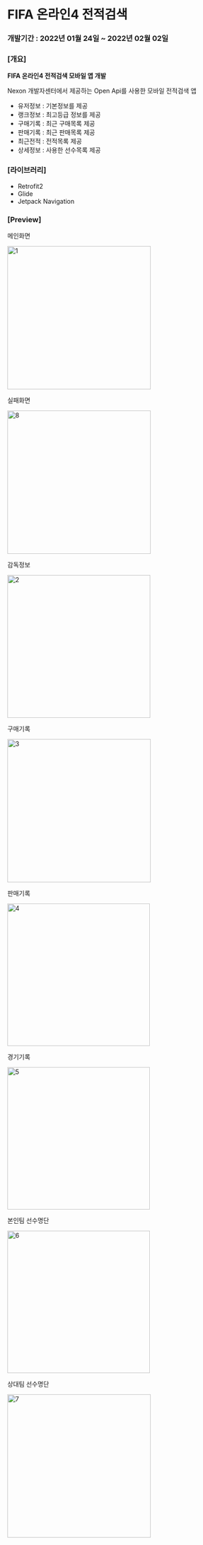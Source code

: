 # FIFA 온라인4 전적검색
### 개발기간 : 2022년 01월 24일 ~ 2022년 02월 02일

### [개요]

**FIFA 온라인4 전적검색 모바일 앱 개발**

Nexon 개발자센터에서 제공하는 Open Api를 사용한 모바일 전적검색 앱

* 유저정보 : 기본정보를 제공
* 랭크정보 : 최고등급 정보를 제공
* 구매기록 : 최근 구매목록 제공
* 판매기록 : 최근 판매목록 제공
* 최근전적 : 전적목록 제공
* 상세정보 : 사용한 선수목록 제공

### [라이브러리]
* Retrofit2
* Glide
* Jetpack Navigation

### [Preview]

메인화면

<img width="324" alt="1" src="https://user-images.githubusercontent.com/72050086/152143245-543dfef1-2f2e-4c1b-90ad-e314a622bb24.png">

실패화면

<img width="324" alt="8" src="https://user-images.githubusercontent.com/72050086/152263700-e64b85e0-8767-4b32-905a-75e60f918be1.png">

감독정보

<img width="323" alt="2" src="https://user-images.githubusercontent.com/72050086/152143246-7235f00e-bb87-401a-98ef-bc2705686601.png">

구매기록

<img width="324" alt="3" src="https://user-images.githubusercontent.com/72050086/152143228-d59bcea6-615a-43bb-857c-39624fe7f654.png">

판매기록

<img width="322" alt="4" src="https://user-images.githubusercontent.com/72050086/152143235-dc6b807d-9e31-4f8d-9125-1b346934aefa.png">

경기기록

<img width="322" alt="5" src="https://user-images.githubusercontent.com/72050086/152143651-e91de673-d2f9-4cef-b9cf-cea60c9627b9.png">

본인팀 선수명단

<img width="322" alt="6" src="https://user-images.githubusercontent.com/72050086/152143666-b332d292-a981-4475-bae3-8ede7dd1c210.png">

상대팀 선수명단

<img width="324" alt="7" src="https://user-images.githubusercontent.com/72050086/152143673-e983d1aa-13db-4548-924e-c36e2c87e751.png">
